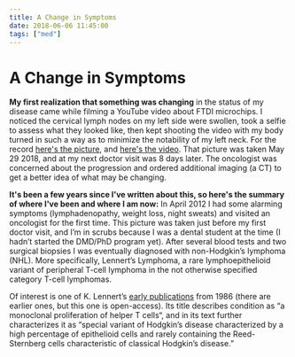 ```yaml
---
title: A Change in Symptoms
date: 2018-06-06 11:45:00
tags: ["med"]
---
```


# A Change in Symptoms

**My first realization that something was changing** in the status of my disease came while filming a YouTube video about FTDI microchips. I noticed the cervical lymph nodes on my left side were swollen, took a selfie to assess what they looked like, then kept shooting the video with my body turned in such a way as to minimize the notability of my left neck. For the record [here's the picture](DSC_0080.jpg), and [here's the video](https://www.youtube.com/embed/QkHsryvDZfo). That picture was taken May 29 2018, and at my next doctor visit was 8 days later. The oncologist was concerned about the progression and ordered additional imaging (a CT) to get a better idea of what may be changing.

**It's been a few years since I've written about this, so here's the summary of where I've been and where I am now:** In April 2012 I had some alarming symptoms (lymphadenopathy, weight loss, night sweats) and visited an oncologist for the first time. This picture was taken just before my first doctor visit, and I’m in scrubs because I was a dental student at the time (I hadn’t started the DMD/PhD program yet). After several blood tests and two surgical biopsies I was eventually diagnosed with non-Hodgkin’s lymphoma (NHL). More specifically, Lennert’s Lymphoma, a rare lymphoepithelioid variant of peripheral T-cell lymphoma in the not otherwise specified category T-cell lymphomas.

Of interest is one of K. Lennert’s [early publications](http://www.bloodjournal.org/content/bloodjournal/68/3/663.full.pdf) from 1986 (there are earlier ones, but this one is open-access). Its title describes condition as “a monoclonal proliferation of helper T cells“, and in its text further characterizes it as “special variant of Hodgkin’s disease characterized by a high percentage of epithelioid cells and rarely containing the Reed-Sternberg cells characteristic of classical Hodgkin’s disease.”